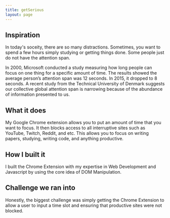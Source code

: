 ```yaml
---
title: getSerious
layout: page
---
```


## Inspiration

In today's soceity, there are so many distractions. Sometimes, you want to spend a few hours simply studying or getting things done. Some people just do not have the attention span.

In 2000, Microsoft conducted a study measuring how long people can focus on one thing for a specific amount of time. The results showed the average person’s attention span was 12 seconds. In 2015, it dropped to 8 seconds. A recent study from the Technical University of Denmark suggests our collective global attention span is narrowing because of the abundance of information presented to us. 

## What it does

My Google Chrome extension allows you to put an amount of time that you want to focus. It then blocks access to all interruptive sites such as YouTube, Twitch, Reddit, and etc. This allows you to focus on writing papers, studying, writing code, and anything productive.

## How I built it

I built the Chrome Extension with my expertise in Web Development and Javascript by using the core idea of DOM Manipulation.

## Challenge we ran into

Honestly, the biggest challenge was simply getting the Chrome Extension to allow a user to input a time slot and ensuring that productive sites were not blocked.